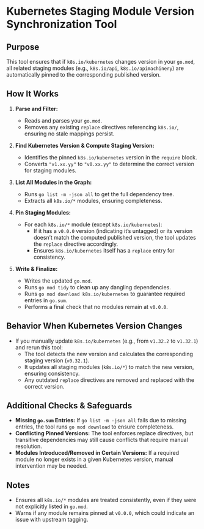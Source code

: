 # Kubernetes Staging Module Version Synchronization Tool

## Purpose
This tool ensures that if `k8s.io/kubernetes` changes version in your `go.mod`, all related staging modules (e.g., `k8s.io/api`, `k8s.io/apimachinery`) are automatically pinned to the corresponding published version.

## How It Works

1. **Parse and Filter:**
   - Reads and parses your `go.mod`.
   - Removes any existing `replace` directives referencing `k8s.io/`, ensuring no stale mappings persist.

2. **Find Kubernetes Version & Compute Staging Version:**
   - Identifies the pinned `k8s.io/kubernetes` version in the `require` block.
   - Converts `"v1.xx.yy"` to `"v0.xx.yy"` to determine the correct version for staging modules.

3. **List All Modules in the Graph:**
   - Runs `go list -m -json all` to get the full dependency tree.
   - Extracts all `k8s.io/*` modules, ensuring completeness.

4. **Pin Staging Modules:**
   - For each `k8s.io/*` module (except `k8s.io/kubernetes`):
     - If it has a `v0.0.0` version (indicating it’s untagged) or its version doesn’t match the computed published version, the tool updates the `replace` directive accordingly.
     - Ensures `k8s.io/kubernetes` itself has a `replace` entry for consistency.

5. **Write & Finalize:**
   - Writes the updated `go.mod`.
   - Runs `go mod tidy` to clean up any dangling dependencies.
   - Runs `go mod download k8s.io/kubernetes` to guarantee required entries in `go.sum`.
   - Performs a final check that no modules remain at `v0.0.0`.

## Behavior When Kubernetes Version Changes
- If you manually update `k8s.io/kubernetes` (e.g., from `v1.32.2` to `v1.32.1`) and rerun this tool:
  - The tool detects the new version and calculates the corresponding staging version (`v0.32.1`).
  - It updates all staging modules (`k8s.io/*`) to match the new version, ensuring consistency.
  - Any outdated `replace` directives are removed and replaced with the correct version.

## Additional Checks & Safeguards
- **Missing `go.sum` Entries:** If `go list -m -json all` fails due to missing entries, the tool runs `go mod download` to ensure completeness.
- **Conflicting Pinned Versions:** The tool enforces replace directives, but transitive dependencies may still cause conflicts that require manual resolution.
- **Modules Introduced/Removed in Certain Versions:** If a required module no longer exists in a given Kubernetes version, manual intervention may be needed.

## Notes
- Ensures all `k8s.io/*` modules are treated consistently, even if they were not explicitly listed in `go.mod`.
- Warns if any module remains pinned at `v0.0.0`, which could indicate an issue with upstream tagging.
